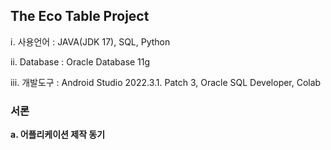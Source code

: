 ## The Eco Table Project

ⅰ. 사용언어 : JAVA(JDK 17), SQL, Python

ⅱ. Database : Oracle Database 11g

ⅲ. 개발도구 : Android Studio 2022.3.1. Patch 3, Oracle SQL Developer, Colab

### 서론

**a. 어플리케이션 제작 동기**

